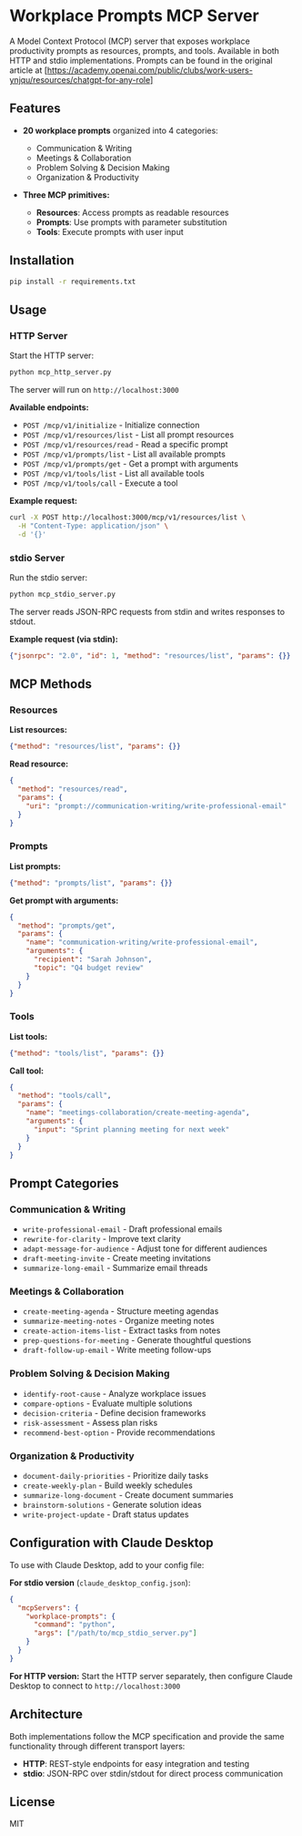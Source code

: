 # Workplace Prompts MCP Server

A Model Context Protocol (MCP) server that exposes workplace productivity prompts as resources, prompts, and tools. Available in both HTTP and stdio implementations. Prompts can be found in the original article at [https://academy.openai.com/public/clubs/work-users-ynjqu/resources/chatgpt-for-any-role]

## Features

- **20 workplace prompts** organized into 4 categories:
  - Communication & Writing
  - Meetings & Collaboration
  - Problem Solving & Decision Making
  - Organization & Productivity

- **Three MCP primitives:**
  - **Resources**: Access prompts as readable resources
  - **Prompts**: Use prompts with parameter substitution
  - **Tools**: Execute prompts with user input

## Installation

```bash
pip install -r requirements.txt
```

## Usage

### HTTP Server

Start the HTTP server:

```bash
python mcp_http_server.py
```

The server will run on `http://localhost:3000`

**Available endpoints:**

- `POST /mcp/v1/initialize` - Initialize connection
- `POST /mcp/v1/resources/list` - List all prompt resources
- `POST /mcp/v1/resources/read` - Read a specific prompt
- `POST /mcp/v1/prompts/list` - List all available prompts
- `POST /mcp/v1/prompts/get` - Get a prompt with arguments
- `POST /mcp/v1/tools/list` - List all available tools
- `POST /mcp/v1/tools/call` - Execute a tool

**Example request:**

```bash
curl -X POST http://localhost:3000/mcp/v1/resources/list \
  -H "Content-Type: application/json" \
  -d '{}'
```

### stdio Server

Run the stdio server:

```bash
python mcp_stdio_server.py
```

The server reads JSON-RPC requests from stdin and writes responses to stdout.

**Example request (via stdin):**

```json
{"jsonrpc": "2.0", "id": 1, "method": "resources/list", "params": {}}
```

## MCP Methods

### Resources

**List resources:**
```json
{"method": "resources/list", "params": {}}
```

**Read resource:**
```json
{
  "method": "resources/read",
  "params": {
    "uri": "prompt://communication-writing/write-professional-email"
  }
}
```

### Prompts

**List prompts:**
```json
{"method": "prompts/list", "params": {}}
```

**Get prompt with arguments:**
```json
{
  "method": "prompts/get",
  "params": {
    "name": "communication-writing/write-professional-email",
    "arguments": {
      "recipient": "Sarah Johnson",
      "topic": "Q4 budget review"
    }
  }
}
```

### Tools

**List tools:**
```json
{"method": "tools/list", "params": {}}
```

**Call tool:**
```json
{
  "method": "tools/call",
  "params": {
    "name": "meetings-collaboration/create-meeting-agenda",
    "arguments": {
      "input": "Sprint planning meeting for next week"
    }
  }
}
```

## Prompt Categories

### Communication & Writing
- `write-professional-email` - Draft professional emails
- `rewrite-for-clarity` - Improve text clarity
- `adapt-message-for-audience` - Adjust tone for different audiences
- `draft-meeting-invite` - Create meeting invitations
- `summarize-long-email` - Summarize email threads

### Meetings & Collaboration
- `create-meeting-agenda` - Structure meeting agendas
- `summarize-meeting-notes` - Organize meeting notes
- `create-action-items-list` - Extract tasks from notes
- `prep-questions-for-meeting` - Generate thoughtful questions
- `draft-follow-up-email` - Write meeting follow-ups

### Problem Solving & Decision Making
- `identify-root-cause` - Analyze workplace issues
- `compare-options` - Evaluate multiple solutions
- `decision-criteria` - Define decision frameworks
- `risk-assessment` - Assess plan risks
- `recommend-best-option` - Provide recommendations

### Organization & Productivity
- `document-daily-priorities` - Prioritize daily tasks
- `create-weekly-plan` - Build weekly schedules
- `summarize-long-document` - Create document summaries
- `brainstorm-solutions` - Generate solution ideas
- `write-project-update` - Draft status updates

## Configuration with Claude Desktop

To use with Claude Desktop, add to your config file:

**For stdio version** (`claude_desktop_config.json`):
```json
{
  "mcpServers": {
    "workplace-prompts": {
      "command": "python",
      "args": ["/path/to/mcp_stdio_server.py"]
    }
  }
}
```

**For HTTP version:**
Start the HTTP server separately, then configure Claude Desktop to connect to `http://localhost:3000`

## Architecture

Both implementations follow the MCP specification and provide the same functionality through different transport layers:

- **HTTP**: REST-style endpoints for easy integration and testing
- **stdio**: JSON-RPC over stdin/stdout for direct process communication

## License

MIT
